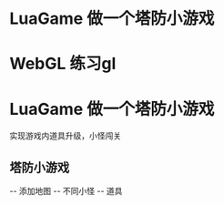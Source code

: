 # LuaGame  做一个塔防小游戏
# WebGL  练习gl



# LuaGame  做一个塔防小游戏
实现游戏内道具升级，小怪闯关


## 塔防小游戏
-- 添加地图
-- 不同小怪
-- 道具

